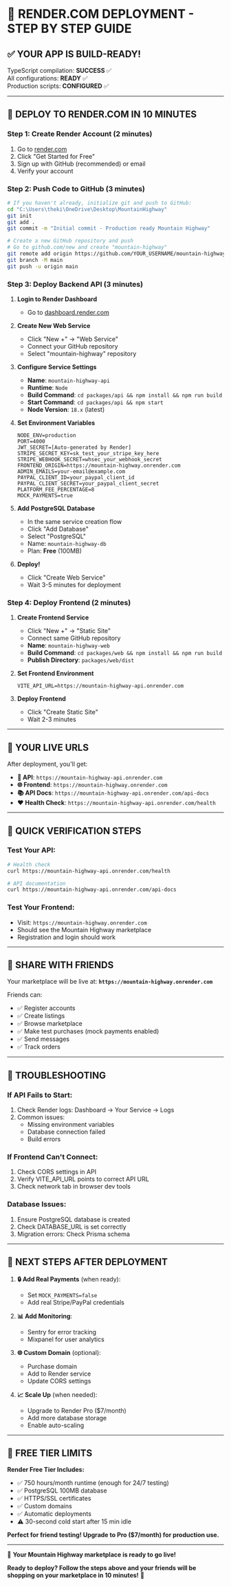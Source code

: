 # 🚀 RENDER.COM DEPLOYMENT - STEP BY STEP GUIDE

## ✅ **YOUR APP IS BUILD-READY!**
TypeScript compilation: **SUCCESS** ✅  
All configurations: **READY** ✅  
Production scripts: **CONFIGURED** ✅

---

## 🎯 **DEPLOY TO RENDER.COM IN 10 MINUTES**

### **Step 1: Create Render Account (2 minutes)**
1. Go to [render.com](https://render.com)
2. Click "Get Started for Free"
3. Sign up with GitHub (recommended) or email
4. Verify your account

### **Step 2: Push Code to GitHub (3 minutes)**
```bash
# If you haven't already, initialize git and push to GitHub:
cd "C:\Users\theki\OneDrive\Desktop\MountainHighway"
git init
git add .
git commit -m "Initial commit - Production ready Mountain Highway"

# Create a new GitHub repository and push
# Go to github.com/new and create "mountain-highway"
git remote add origin https://github.com/YOUR_USERNAME/mountain-highway.git
git branch -M main
git push -u origin main
```

### **Step 3: Deploy Backend API (3 minutes)**
1. **Login to Render Dashboard**
   - Go to [dashboard.render.com](https://dashboard.render.com)

2. **Create New Web Service**
   - Click "New +" → "Web Service"
   - Connect your GitHub repository
   - Select "mountain-highway" repository

3. **Configure Service Settings**
   - **Name**: `mountain-highway-api`
   - **Runtime**: `Node`
   - **Build Command**: `cd packages/api && npm install && npm run build`
   - **Start Command**: `cd packages/api && npm start`
   - **Node Version**: `18.x` (latest)

4. **Set Environment Variables**
   ```
   NODE_ENV=production
   PORT=4000
   JWT_SECRET=[Auto-generated by Render]
   STRIPE_SECRET_KEY=sk_test_your_stripe_key_here
   STRIPE_WEBHOOK_SECRET=whsec_your_webhook_secret
   FRONTEND_ORIGIN=https://mountain-highway.onrender.com
   ADMIN_EMAILS=your-email@example.com
   PAYPAL_CLIENT_ID=your_paypal_client_id
   PAYPAL_CLIENT_SECRET=your_paypal_client_secret
   PLATFORM_FEE_PERCENTAGE=8
   MOCK_PAYMENTS=true
   ```

5. **Add PostgreSQL Database**
   - In the same service creation flow
   - Click "Add Database" 
   - Select "PostgreSQL"
   - Name: `mountain-highway-db`
   - Plan: **Free** (100MB)

6. **Deploy!**
   - Click "Create Web Service"
   - Wait 3-5 minutes for deployment

### **Step 4: Deploy Frontend (2 minutes)**
1. **Create Frontend Service**
   - Click "New +" → "Static Site"
   - Connect same GitHub repository
   - **Name**: `mountain-highway-web`
   - **Build Command**: `cd packages/web && npm install && npm run build`
   - **Publish Directory**: `packages/web/dist`

2. **Set Frontend Environment**
   ```
   VITE_API_URL=https://mountain-highway-api.onrender.com
   ```

3. **Deploy Frontend**
   - Click "Create Static Site"
   - Wait 2-3 minutes

---

## 🎉 **YOUR LIVE URLS**

After deployment, you'll get:
- **🔧 API**: `https://mountain-highway-api.onrender.com`
- **🌐 Frontend**: `https://mountain-highway.onrender.com`
- **📚 API Docs**: `https://mountain-highway-api.onrender.com/api-docs`
- **❤️ Health Check**: `https://mountain-highway-api.onrender.com/health`

---

## 🔧 **QUICK VERIFICATION STEPS**

### Test Your API:
```bash
# Health check
curl https://mountain-highway-api.onrender.com/health

# API documentation
curl https://mountain-highway-api.onrender.com/api-docs
```

### Test Your Frontend:
- Visit: `https://mountain-highway.onrender.com`
- Should see the Mountain Highway marketplace
- Registration and login should work

---

## 🎯 **SHARE WITH FRIENDS**

Your marketplace will be live at:
**`https://mountain-highway.onrender.com`**

Friends can:
- ✅ Register accounts
- ✅ Create listings  
- ✅ Browse marketplace
- ✅ Make test purchases (mock payments enabled)
- ✅ Send messages
- ✅ Track orders

---

## 🚨 **TROUBLESHOOTING**

### **If API Fails to Start:**
1. Check Render logs: Dashboard → Your Service → Logs
2. Common issues:
   - Missing environment variables
   - Database connection failed
   - Build errors

### **If Frontend Can't Connect:**
1. Check CORS settings in API
2. Verify VITE_API_URL points to correct API URL
3. Check network tab in browser dev tools

### **Database Issues:**
1. Ensure PostgreSQL database is created
2. Check DATABASE_URL is set correctly
3. Migration errors: Check Prisma schema

---

## 🎊 **NEXT STEPS AFTER DEPLOYMENT**

1. **🔒 Add Real Payments** (when ready):
   - Set `MOCK_PAYMENTS=false`
   - Add real Stripe/PayPal credentials

2. **📊 Add Monitoring**:
   - Sentry for error tracking
   - Mixpanel for user analytics

3. **🌐 Custom Domain** (optional):
   - Purchase domain
   - Add to Render service
   - Update CORS settings

4. **📈 Scale Up** (when needed):
   - Upgrade to Render Pro ($7/month)
   - Add more database storage
   - Enable auto-scaling

---

## 💝 **FREE TIER LIMITS**

**Render Free Tier Includes:**
- ✅ 750 hours/month runtime (enough for 24/7 testing)
- ✅ PostgreSQL 100MB database
- ✅ HTTPS/SSL certificates
- ✅ Custom domains
- ✅ Automatic deployments
- ⚠️ 30-second cold start after 15 min idle

**Perfect for friend testing! Upgrade to Pro ($7/month) for production use.**

---

🎉 **Your Mountain Highway marketplace is ready to go live!** 

**Ready to deploy? Follow the steps above and your friends will be shopping on your marketplace in 10 minutes!** 🚀
